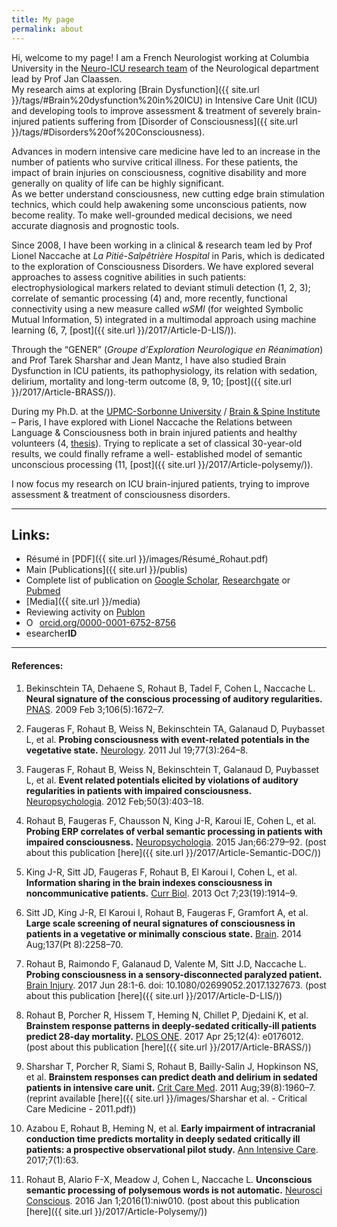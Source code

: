 ```yaml
---
title: My page
permalink: about
---
```


Hi, welcome to my page! I am a French Neurologist working at Columbia University in the [Neuro-ICU research team](http://columbianeurology.org/research/divisions-and-programs/neurocritical-care) of the Neurological department lead by Prof Jan Claassen.  
My research aims at exploring [Brain Dysfunction]({{ site.url }}/tags/#Brain%20dysfunction%20in%20ICU) in Intensive Care Unit (ICU) and developing tools to improve assessment & treatment of severely brain-injured patients suffering from [Disorder of Consciousness]({{ site.url }}/tags/#Disorders%20of%20Consciousness).

Advances in modern intensive care medicine have led to an increase in the number of patients who survive critical illness. For these patients, the impact of brain injuries on consciousness, cognitive disability and more generally on quality of life can be highly significant.  
As we better understand consciousness, new cutting edge brain stimulation technics, which could help awakening some unconscious patients, now become reality. To make well-grounded medical decisions, we need accurate diagnosis and prognostic tools.

Since 2008, I have been working in a clinical & research team led by Prof Lionel Naccache at *La Pitié-Salpêtrière Hospital* in Paris, which is dedicated to the exploration of Consciousness Disorders. We have explored several approaches to assess cognitive abilities in such patients: electrophysiological markers related to deviant stimuli detection (1, 2, 3); correlate of semantic processing (4) and, more recently, functional connectivity using a new measure called *wSMI* (for weighted Symbolic Mutual Information, 5) integrated in a multimodal approach using machine learning (6, 7, [post]({{ site.url }}/2017/Article-D-LIS/)).

Through the “GENER” (*Groupe d’Exploration Neurologique en Réanimation*) and Prof Tarek Sharshar and Jean Mantz, I have also studied Brain Dysfunction in ICU patients, its pathophysiology, its relation with sedation, delirium, mortality and long-term outcome  (8, 9, 10; [post]({{ site.url }}/2017/Article-BRASS/)).

During my Ph.D. at the [UPMC-Sorbonne University](http://www.upmc.fr/en/index.html) / [Brain & Spine Institute](http://icm-institute.org/en/team/team-bartolomeo-cohen-naccache/) – Paris, I have explored with Lionel Naccache the Relations between Language & Consciousness both in brain injured patients and healthy volunteers (4, [thesis](https://tel.archives-ouvertes.fr/tel-01372200)). Trying to replicate a set of classical 30-year-old  results, we could finally reframe a well- established model of semantic unconscious processing (11, [post]({{ site.url }}/2017/Article-polysemy/)).

I now focus my research on ICU brain-injured patients, trying to improve assessment & treatment of consciousness disorders.

---
## Links:
* Résumé in [PDF]({{ site.url }}/images/Résumé_Rohaut.pdf)  
* Main [Publications]({{ site.url }}/publis)  
* Complete list of publication on [Google Scholar], [Researchgate] or [Pubmed]
* [Media]({{ site.url }}/media)
* Reviewing activity on [Publon](https://publons.com/author/1235063/benjamin-rohaut#profile)
* <a href="https://orcid.org/0000-0001-6752-8756" target="orcid.widget" rel="noopener noreferrer" style="vertical-align:top;"><img src="https://orcid.org/sites/default/files/images/orcid_16x16.png" style="width:1em;margin-right:.5em;" alt="ORCID iD icon">orcid.org/0000-0001-6752-8756</a>   
* <span id='badgeCont580764' style='width:26px'><script src='http://labs.researcherid.com/mashlets?el=badgeCont580764&mashlet=badge&showTitle=false&className=a&rid=O-9250-2017&size=small'></script></span>esearcher**ID**


[Google Scholar]: https://scholar.google.fr/citations?hl=fr&user=jgHpg1oAAAAJ&view_op=list_works&sortby=pubdate
[Researchgate]:https://www.researchgate.net/profile/Benjamin_Rohaut
[Pubmed]:https://www.ncbi.nlm.nih.gov/pubmed/?term=Rohaut+B%5BAuthor%5D

---

#### References:

1. Bekinschtein TA, Dehaene S, Rohaut B, Tadel F, Cohen L, Naccache L. **Neural signature of the conscious processing of auditory regularities.** [PNAS](http://dx.doi.org/10.1073/pnas.0809667106). 2009 Feb 3;106(5):1672–7.

2. Faugeras F, Rohaut B, Weiss N, Bekinschtein TA, Galanaud D, Puybasset L, et al. **Probing consciousness with event-related potentials in the vegetative state.** [Neurology](http://dx.doi.org/10.1212/WNL.0b013e3182217ee8). 2011 Jul 19;77(3):264–8.

3. Faugeras F, Rohaut B, Weiss N, Bekinschtein T, Galanaud D, Puybasset L, et al.  **Event related potentials elicited by violations of auditory regularities in patients with impaired consciousness.** [Neuropsychologia](http://dx.doi.org/10.1016/j.neuropsychologia.2011.12.015). 2012 Feb;50(3):403–18.

4. Rohaut B, Faugeras F, Chausson N, King J-R, Karoui IE, Cohen L, et al. **Probing ERP correlates of verbal semantic processing in patients with impaired consciousness.** [Neuropsychologia](http://dx.doi.org/10.1016/j.neuropsychologia.2014.10.014). 2015 Jan;66:279–92. (post about this publication [here]({{ site.url }}/2017/Article-Semantic-DOC/))

5. King J-R, Sitt JD, Faugeras F, Rohaut B, El Karoui I, Cohen L, et al. **Information sharing in the brain indexes consciousness in noncommunicative patients.** [Curr Biol](http://dx.doi.org/10.1016/j.cub.2013.07.075). 2013 Oct 7;23(19):1914–9.

6. Sitt JD, King J-R, El Karoui I, Rohaut B, Faugeras F, Gramfort A, et al. **Large scale screening of neural signatures of consciousness in patients in a vegetative or minimally conscious state.** [Brain](https://doi.org/10.1093/brain/awu141). 2014 Aug;137(Pt 8):2258–70.

7. Rohaut B, Raimondo F, Galanaud D, Valente M, Sitt J.D, Naccache L. **Probing consciousness in a sensory-disconnected paralyzed patient.** [Brain Injury](http://dx.doi.org/10.1080/02699052.2017.1327673). 2017 Jun 28:1-6. doi: 10.1080/02699052.2017.1327673. (post about this publication [here]({{ site.url }}/2017/Article-D-LIS/))

8. Rohaut B, Porcher R, Hissem T, Heming N, Chillet P, Djedaini K, et al. **Brainstem response patterns in deeply-sedated critically-ill patients predict 28-day mortality.** [PLOS ONE](https://doi.org/10.1371/journal.pone.0176012). 2017 Apr 25;12(4): e0176012. (post about this publication [here]({{ site.url }}/2017/Article-BRASS/))

9. Sharshar T, Porcher R, Siami S, Rohaut B, Bailly-Salin J, Hopkinson NS, et al. **Brainstem responses can predict death and delirium in sedated patients in intensive care unit.** [Crit Care Med](http://dx.doi.org/10.1097/CCM.0b013e31821b843b). 2011 Aug;39(8):1960–7. (reprint available [here]({{ site.url }}/images/Sharshar et al. - Critical Care Medicine - 2011.pdf))

10. Azabou E, Rohaut B, Heming N, et al. **Early impairment of intracranial conduction time predicts mortality in deeply sedated critically ill patients: a prospective observational pilot study.** [Ann Intensive Care]((http://dx.doi.org/10.1080/02699052.2017.1327673)). 2017;7(1):63.

11. Rohaut B, Alario F-X, Meadow J, Cohen L, Naccache L. **Unconscious semantic processing of polysemous words is not automatic.** [Neurosci Conscious](https://doi.org/10.1093/nc/niw010). 2016 Jan 1;2016(1):niw010. (post about this publication [here]({{ site.url }}/2017/Article-Polysemy/))
